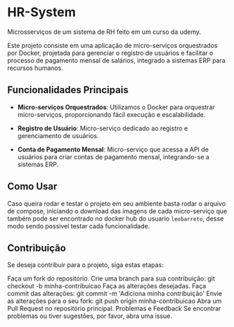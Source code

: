 # HR-System
Microsserviços de um sistema de RH feito em um curso da udemy.

Este projeto consiste em uma aplicação de micro-serviços orquestrados por Docker, projetada para gerenciar o registro de usuários e facilitar o processo de pagamento mensal de salários, integrado a sistemas ERP para recursos humanos.

## Funcionalidades Principais

- **Micro-serviços Orquestrados**: Utilizamos o Docker para orquestrar micro-serviços, proporcionando fácil execução e escalabilidade.

- **Registro de Usuário**: Micro-serviço dedicado ao registro e gerenciamento de usuários.

- **Conta de Pagamento Mensal**: Micro-serviço que acessa a API de usuários para criar contas de pagamento mensal, integrando-se a sistemas ERP.

## Como Usar

Caso queira rodar e testar o projeto em seu ambiente basta rodar o arquivo de compose, iniciando o download das imagens de cada micro-serviço que também pode ser encontrado no docker hub do usuario ```leobarreto```, desse modo sendo possivel testar cada funcionalidade. 

## Contribuição
Se deseja contribuir para o projeto, siga estas etapas:

Faça um fork do repositório.
Crie uma branch para sua contribuição: git checkout -b minha-contribuicao
Faça as alterações desejadas.
Faça commit das alterações: git commit -m 'Adiciona minha contribuição'
Envie as alterações para o seu fork: git push origin minha-contribuicao
Abra um Pull Request no repositório principal.
Problemas e Feedback
Se encontrar problemas ou tiver sugestões, por favor, abra uma issue.
